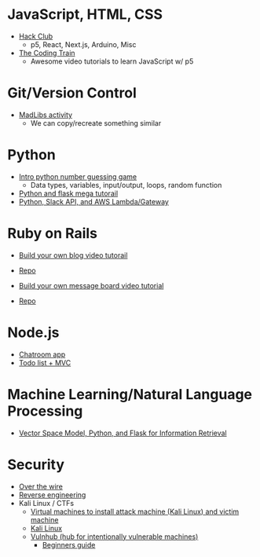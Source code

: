 # JavaScript, HTML, CSS
  * [Hack Club](https://hackclub.com/workshops/)
    - p5, React, Next.js, Arduino, Misc
  * [The Coding Train](https://thecodingtrain.com)
    - Awesome video tutorials to learn JavaScript w/ p5
 
 # Git/Version Control
  * [MadLibs activity](https://github.com/yale-mgt-656-fall-2018/client-side-madlibs)
    - We can copy/recreate something similar
 
 # Python
  * [Intro python number guessing game](https://github.com/rachelbari/number_guesser_python)
    - Data types, variables, input/output, loops, random function
  * [Python and flask mega tutorail](https://github.com/miguelgrinberg/microblog)
  * [Python, Slack API, and AWS Lambda/Gateway](https://chatbotslife.com/write-a-serverless-slack-chat-bot-using-aws-e2d2432c380e)
 
 # Ruby on Rails
  * [Build your own blog video tutorail](https://www.youtube.com/watch?v=WIozWpjEgrE)
   - [Repo](https://github.com/rachelbari/devtips_blog)
  * [Build your own message board video tutorial](https://www.youtube.com/watch?v=wODY11lM7wk)
   - [Repo](https://github.com/RyanHemrick/Message-Board)
  
 # Node.js
  * [Chatroom app](https://github.com/yale-cpsc-213-spring-2018/in-class-chat-demo)
  * [Todo list + MVC](https://github.com/mjklineman/todolist)
  
 # Machine Learning/Natural Language Processing
  * [Vector Space Model, Python, and Flask for Information Retrieval](https://github.com/rachelbari/CAPEC-Information-Retrieval)
 
  # Security
   * [Over the wire](http://overthewire.org/wargames/bandit/bandit0.html)
   * [Reverse engineering](https://malwareunicorn.org/#/workshops)
   * Kali Linux / CTFs
     - [Virtual machines to install attack machine (Kali Linux) and victim machine](https://www.oracle.com/virtualization/technologies/vm/downloads/virtualbox-downloads.html)
     - [Kali Linux](https://www.offensive-security.com/kali-linux-vm-vmware-virtualbox-image-download/)
     - [Vulnhub (hub for intentionally vulnerable machines)](https://www.vulnhub.com/)
       - [Beginners guide](https://medium.com/@gavinloughridge/a-beginners-guide-to-vulnhub-part-1-52b06466635d)
    
   
    
    
